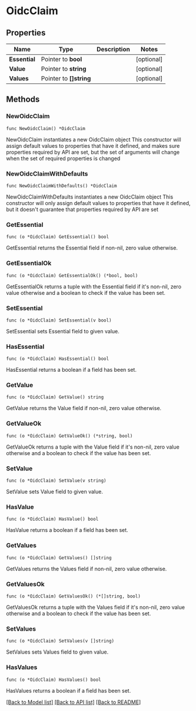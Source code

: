 # OidcClaim

## Properties

Name | Type | Description | Notes
------------ | ------------- | ------------- | -------------
**Essential** | Pointer to **bool** |  | [optional] 
**Value** | Pointer to **string** |  | [optional] 
**Values** | Pointer to **[]string** |  | [optional] 

## Methods

### NewOidcClaim

`func NewOidcClaim() *OidcClaim`

NewOidcClaim instantiates a new OidcClaim object
This constructor will assign default values to properties that have it defined,
and makes sure properties required by API are set, but the set of arguments
will change when the set of required properties is changed

### NewOidcClaimWithDefaults

`func NewOidcClaimWithDefaults() *OidcClaim`

NewOidcClaimWithDefaults instantiates a new OidcClaim object
This constructor will only assign default values to properties that have it defined,
but it doesn't guarantee that properties required by API are set

### GetEssential

`func (o *OidcClaim) GetEssential() bool`

GetEssential returns the Essential field if non-nil, zero value otherwise.

### GetEssentialOk

`func (o *OidcClaim) GetEssentialOk() (*bool, bool)`

GetEssentialOk returns a tuple with the Essential field if it's non-nil, zero value otherwise
and a boolean to check if the value has been set.

### SetEssential

`func (o *OidcClaim) SetEssential(v bool)`

SetEssential sets Essential field to given value.

### HasEssential

`func (o *OidcClaim) HasEssential() bool`

HasEssential returns a boolean if a field has been set.

### GetValue

`func (o *OidcClaim) GetValue() string`

GetValue returns the Value field if non-nil, zero value otherwise.

### GetValueOk

`func (o *OidcClaim) GetValueOk() (*string, bool)`

GetValueOk returns a tuple with the Value field if it's non-nil, zero value otherwise
and a boolean to check if the value has been set.

### SetValue

`func (o *OidcClaim) SetValue(v string)`

SetValue sets Value field to given value.

### HasValue

`func (o *OidcClaim) HasValue() bool`

HasValue returns a boolean if a field has been set.

### GetValues

`func (o *OidcClaim) GetValues() []string`

GetValues returns the Values field if non-nil, zero value otherwise.

### GetValuesOk

`func (o *OidcClaim) GetValuesOk() (*[]string, bool)`

GetValuesOk returns a tuple with the Values field if it's non-nil, zero value otherwise
and a boolean to check if the value has been set.

### SetValues

`func (o *OidcClaim) SetValues(v []string)`

SetValues sets Values field to given value.

### HasValues

`func (o *OidcClaim) HasValues() bool`

HasValues returns a boolean if a field has been set.


[[Back to Model list]](../README.md#documentation-for-models) [[Back to API list]](../README.md#documentation-for-api-endpoints) [[Back to README]](../README.md)


